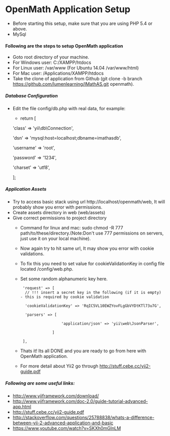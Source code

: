 # OpenMath Application Setup
- Before starting this setup, make sure that you are using PHP 5.4 or above.
- MySql

#### Following are the steps to setup OpenMath application
 - Goto root directory of your machine.
 - For Windows user: C:/XAMPP/htdocs
 - For Linux user: /var/www (For Ubuntu 14.04 /var/www/html)
 - For Mac user: /Applications/XAMPP/htdocs
 - Take the clone of application from Github (git clone -b branch https://github.com/lumenlearning/IMathAS.git openmath).
 
##### Database Configuration
 - Edit the file config/db.php with real data, for example:
     
     - return [
     
      'class' => 'yii\db\Connection',
     
      'dsn' => 'mysql:host=localhost;dbname=imathasdb',
     
      'username' => 'root',
     
      'password' => '1234',
      
      'charset' => 'utf8',
      
     ];
     

##### Application Assets
 - Try to access  basic stack using url http://localhost/openmath/web, It will probably show you error with permissions.
 - Create assets directory in web (web/assets)
 - Give correct permissions to project directory
    - Command for linux and mac: sudo chmod -R 777 path/to/these/directory.(Note:Don't use 777 permissions on servers, just use it on your local machine).
    - Now again try to hit same url, It may show you error with cookie validations. 
    - To fix this you need to set value for cookieValidationKey  in config file located <project-root>/config/web.php.
    - Set some random alphanumeric key here.

           'request' => [
            // !!! insert a secret key in the following (if it is empty) - this is required by cookie validation
            
            'cookieValidationKey' => 'RqIC5VL10EWZYovFLgGbVYDtKTl73u7G',
            
      		'parsers' => [
      		
      				        'application/json' => 'yii\web\JsonParser',
      				        
        				]
        				
           ], 
           
    - Thats it! Its all DONE and you are ready to go from here with OpenMath application.
    - For more detail about Yii2 go through http://stuff.cebe.cc/yii2-guide.pdf

 ##### Following are some useful links: 
 - http://www.yiiframework.com/download/
 - http://www.yiiframework.com/doc-2.0/guide-tutorial-advanced-app.html
 - http://stuff.cebe.cc/yii2-guide.pdf
 - http://stackoverflow.com/questions/25788838/whats-a-difference-between-yii-2-advanced-application-and-basic
 - https://www.youtube.com/watch?v=SKXh0mGlnLM


